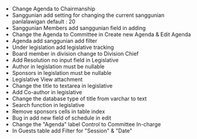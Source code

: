 * Change Agenda to Chairmanship
* Sanggunian add setting for changing the current sanggunian panlalawigan default : 20
* Sanggunian Members add sanggunian field in adding
* Change the Agenda to Committee in Create new Agenda & Edit Agenda
* Agenda add sanggunian add filter
* Under legislation add legislative tracking
* Board member in division change to Division Chief
* Add Resolution no input field in Legislative
* Author in legislation must be nullable
* Sponsors in legislation must be nullable
* Legislative View attachment
* Change the title to textarea in legislative
* Add Co-author in legislative
* Change the database type of title from varchar to text
* Search function in legislative
* Remove sponsors cells in table index
* Bug in add new field of schedule in edit
* Change the "Agenda" label Control to Committee In-charge
* In Guests table add Filter for "Session" & "Date"